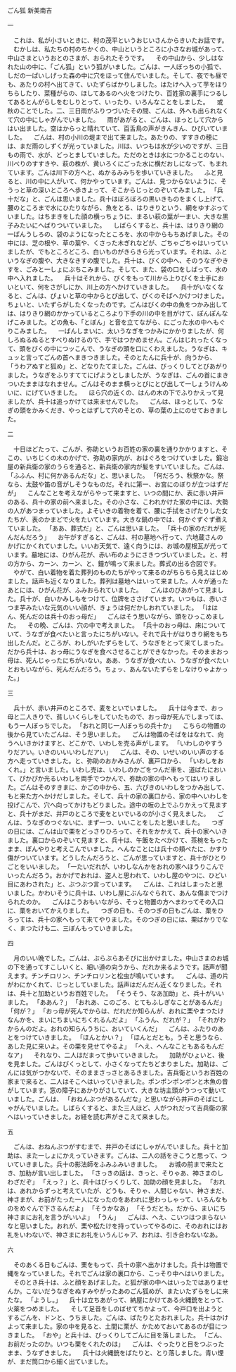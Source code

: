 ごん狐
新美南吉

一

　これは、私が小さいときに、村の茂平というおじいさんからきいたお話です。
　むかしは、私たちの村のちかくの、中山というところに小さなお城があって、中山さまというおとのさまが、おられたそうです。
　その中山から、少しはなれた山の中に、「ごん狐」という狐がいました。ごんは、一人ぼっちの小狐で、しだの一ぱいしげった森の中に穴をほって住んでいました。そして、夜でも昼でも、あたりの村へ出てきて、いたずらばかりしました。はたけへ入って芋をほりちらしたり、菜種がらの、ほしてあるのへ火をつけたり、百姓家の裏手につるしてあるとんがらしをむしりとって、いったり、いろんなことをしました。
　或秋のことでした。二、三日雨がふりつづいたその間、ごんは、外へも出られなくて穴の中にしゃがんでいました。
　雨があがると、ごんは、ほっとして穴からはい出ました。空はからっと晴れていて、百舌鳥の声がきんきん、ひびいていました。
　ごんは、村の小川の堤まで出て来ました。あたりの、すすきの穂には、まだ雨のしずくが光っていました。川は、いつもは水が少いのですが、三日もの雨で、水が、どっとましていました。ただのときは水につかることのない、川べりのすすきや、萩の株が、黄いろくにごった水に横だおしになって、もまれています。ごんは川下の方へと、ぬかるみみちを歩いていきました。
　ふと見ると、川の中に人がいて、何かやっています。ごんは、見つからないように、そうっと草の深いところへ歩きよって、そこからじっとのぞいてみました。
「兵十だな」と、ごんは思いました。兵十はぼろぼろの黒いきものをまくし上げて、腰のところまで水にひたりながら、魚をとる、はりきりという、網をゆすぶっていました。はちまきをした顔の横っちょうに、まるい萩の葉が一まい、大きな黒子みたいにへばりついていました。
　しばらくすると、兵十は、はりきり網の一ばんうしろの、袋のようになったところを、水の中からもちあげました。その中には、芝の根や、草の葉や、くさった木ぎれなどが、ごちゃごちゃはいっていましたが、でもところどころ、白いものがきらきら光っています。それは、ふというなぎの腹や、大きなきすの腹でした。兵十は、びくの中へ、そのうなぎやきすを、ごみと一しょにぶちこみました。そして、また、袋の口をしばって、水の中へ入れました。
　兵十はそれから、びくをもって川から上りびくを土手においといて、何をさがしにか、川上の方へかけていきました。
　兵十がいなくなると、ごんは、ぴょいと草の中からとび出して、びくのそばへかけつけました。ちょいと、いたずらがしたくなったのです。ごんはびくの中の魚をつかみ出しては、はりきり網のかかっているところより下手の川の中を目がけて、ぽんぽんなげこみました。どの魚も、「とぼん」と音を立てながら、にごった水の中へもぐりこみました。
　一ばんしまいに、太いうなぎをつかみにかかりましたが、何しろぬるぬるとすべりぬけるので、手ではつかめません。ごんはじれったくなって、頭をびくの中につッこんで、うなぎの頭を口にくわえました。うなぎは、キュッと言ってごんの首へまきつきました。そのとたんに兵十が、向うから、
「うわアぬすと狐め」と、どなりたてました。ごんは、びっくりしてとびあがりました。うなぎをふりすててにげようとしましたが、うなぎは、ごんの首にまきついたままはなれません。ごんはそのまま横っとびにとび出して一しょうけんめいに、にげていきました。
　ほら穴の近くの、はんの木の下でふりかえって見ましたが、兵十は追っかけては来ませんでした。
　ごんは、ほっとして、うなぎの頭をかみくだき、やっとはずして穴のそとの、草の葉の上にのせておきました。

二

　十日ほどたって、ごんが、弥助というお百姓の家の裏を通りかかりますと、そこの、いちじくの木のかげで、弥助の家内が、おはぐろをつけていました。鍛冶屋の新兵衛の家のうらを通ると、新兵衛の家内が髪をすいていました。ごんは、
「ふふん、村に何かあるんだな」と、思いました。
「何だろう、秋祭かな。祭なら、太鼓や笛の音がしそうなものだ。それに第一、お宮にのぼりが立つはずだが」
　こんなことを考えながらやって来ますと、いつの間にか、表に赤い井戸のある、兵十の家の前へ来ました。その小さな、こわれかけた家の中には、大勢の人があつまっていました。よそいきの着物を着て、腰に手拭をさげたりした女たちが、表のかまどで火をたいています。大きな鍋の中では、何かぐずぐず煮えていました。
「ああ、葬式だ」と、ごんは思いました。
「兵十の家のだれが死んだんだろう」
　お午がすぎると、ごんは、村の墓地へ行って、六地蔵さんのかげにかくれていました。いいお天気で、遠く向うには、お城の屋根瓦が光っています。墓地には、ひがん花が、赤い布のようにさきつづいていました。と、村の方から、カーン、カーン、と、鐘が鳴って来ました。葬式の出る合図です。
　やがて、白い着物を着た葬列のものたちがやって来るのがちらちら見えはじめました。話声も近くなりました。葬列は墓地へはいって来ました。人々が通ったあとには、ひがん花が、ふみおられていました。
　ごんはのびあがって見ました。兵十が、白いかみしもをつけて、位牌をささげています。いつもは、赤いさつま芋みたいな元気のいい顔が、きょうは何だかしおれていました。
「ははん、死んだのは兵十のおっ母だ」
　ごんはそう思いながら、頭をひっこめました。
　その晩、ごんは、穴の中で考えました。
「兵十のおっ母は、床についていて、うなぎが食べたいと言ったにちがいない。それで兵十がはりきり網をもち出したんだ。ところが、わしがいたずらをして、うなぎをとって来てしまった。だから兵十は、おっ母にうなぎを食べさせることができなかった。そのままおっ母は、死んじゃったにちがいない。ああ、うなぎが食べたい、うなぎが食べたいとおもいながら、死んだんだろう。ちょッ、あんないたずらをしなけりゃよかった。」

三

　兵十が、赤い井戸のところで、麦をといでいました。
　兵十は今まで、おっ母と二人きりで、貧しいくらしをしていたもので、おっ母が死んでしまっては、もう一人ぼっちでした。
「おれと同じ一人ぼっちの兵十か」
　こちらの物置の後から見ていたごんは、そう思いました。
　ごんは物置のそばをはなれて、向うへいきかけますと、どこかで、いわしを売る声がします。
「いわしのやすうりだアい。いきのいいいわしだアい」
　ごんは、その、いせいのいい声のする方へ走っていきました。と、弥助のおかみさんが、裏戸口から、
「いわしをおくれ。」と言いました。いわし売は、いわしのかごをつんだ車を、道ばたにおいて、ぴかぴか光るいわしを両手でつかんで、弥助の家の中へもってはいりました。ごんはそのすきまに、かごの中から、五、六ぴきのいわしをつかみ出して、もと来た方へかけだしました。そして、兵十の家の裏口から、家の中へいわしを投げこんで、穴へ向ってかけもどりました。途中の坂の上でふりかえって見ますと、兵十がまだ、井戸のところで麦をといでいるのが小さく見えました。
　ごんは、うなぎのつぐないに、まず一つ、いいことをしたと思いました。
　つぎの日には、ごんは山で栗をどっさりひろって、それをかかえて、兵十の家へいきました。裏口からのぞいて見ますと、兵十は、午飯をたべかけて、茶椀をもったまま、ぼんやりと考えこんでいました。へんなことには兵十の頬ぺたに、かすり傷がついています。どうしたんだろうと、ごんが思っていますと、兵十がひとりごとをいいました。
「一たいだれが、いわしなんかをおれの家へほうりこんでいったんだろう。おかげでおれは、盗人と思われて、いわし屋のやつに、ひどい目にあわされた」と、ぶつぶつ言っています。
　ごんは、これはしまったと思いました。かわいそうに兵十は、いわし屋にぶんなぐられて、あんな傷までつけられたのか。
　ごんはこうおもいながら、そっと物置の方へまわってその入口に、栗をおいてかえりました。
　つぎの日も、そのつぎの日もごんは、栗をひろっては、兵十の家へもって来てやりました。そのつぎの日には、栗ばかりでなく、まつたけも二、三ぼんもっていきました。

四

　月のいい晩でした。ごんは、ぶらぶらあそびに出かけました。中山さまのお城の下を通ってすこしいくと、細い道の向うから、だれか来るようです。話声が聞えます。チンチロリン、チンチロリンと松虫が鳴いています。
　ごんは、道の片がわにかくれて、じっとしていました。話声はだんだん近くなりました。それは、兵十と加助というお百姓でした。
「そうそう、なあ加助」と、兵十がいいました。
「ああん？」
「おれあ、このごろ、とてもふしぎなことがあるんだ」
「何が？」
「おっ母が死んでからは、だれだか知らんが、おれに栗やまつたけなんかを、まいにちまいにちくれるんだよ」
「ふうん、だれが？」
「それがわからんのだよ。おれの知らんうちに、おいていくんだ」
　ごんは、ふたりのあとをつけていきました。
「ほんとかい？」
「ほんとだとも。うそと思うなら、あした見に来いよ。その栗を見せてやるよ」
「へえ、へんなこともあるもんだなア」
　それなり、二人はだまって歩いていきました。
　加助がひょいと、後を見ました。ごんはびくっとして、小さくなってたちどまりました。加助は、ごんには気がつかないで、そのままさっさとあるきました。吉兵衛というお百姓の家まで来ると、二人はそこへはいっていきました。ポンポンポンポンと木魚の音がしています。窓の障子にあかりがさしていて、大きな坊主頭がうつって動いていました。ごんは、
「おねんぶつがあるんだな」と思いながら井戸のそばにしゃがんでいました。しばらくすると、また三人ほど、人がつれだって吉兵衛の家へはいっていきました。お経を読む声がきこえて来ました。

五

　ごんは、おねんぶつがすむまで、井戸のそばにしゃがんでいました。兵十と加助は、また一しょにかえっていきます。ごんは、二人の話をきこうと思って、ついていきました。兵十の影法師をふみふみいきました。
　お城の前まで来たとき、加助が言い出しました。
「さっきの話は、きっと、そりゃあ、神さまのしわざだぞ」
「えっ？」と、兵十はびっくりして、加助の顔を見ました。
「おれは、あれからずっと考えていたが、どうも、そりゃ、人間じゃない、神さまだ、神さまが、お前がたった一人になったのをあわれに思わっしゃって、いろんなものをめぐんで下さるんだよ」
「そうかなあ」
「そうだとも。だから、まいにち神さまにお礼を言うがいいよ」
「うん」
　ごんは、へえ、こいつはつまらないなと思いました。おれが、栗や松たけを持っていってやるのに、そのおれにはお礼をいわないで、神さまにお礼をいうんじゃア、おれは、引き合わないなあ。

六

　そのあくる日もごんは、栗をもって、兵十の家へ出かけました。兵十は物置で縄をなっていました。それでごんは家の裏口から、こっそり中へはいりました。
　そのとき兵十は、ふと顔をあげました。と狐が家の中へはいったではありませんか。こないだうなぎをぬすみやがったあのごん狐めが、またいたずらをしに来たな。
「ようし。」
　兵十は立ちあがって、納屋にかけてある火縄銃をとって、火薬をつめました。
　そして足音をしのばせてちかよって、今戸口を出ようとするごんを、ドンと、うちました。ごんは、ばたりとたおれました。兵十はかけよって来ました。家の中を見ると、土間に栗が、かためておいてあるのが目につきました。
「おや」と兵十は、びっくりしてごんに目を落しました。
「ごん、お前だったのか。いつも栗をくれたのは」
　ごんは、ぐったりと目をつぶったまま、うなずきました。
　兵十は火縄銃をばたりと、とり落しました。青い煙が、まだ筒口から細く出ていました。
